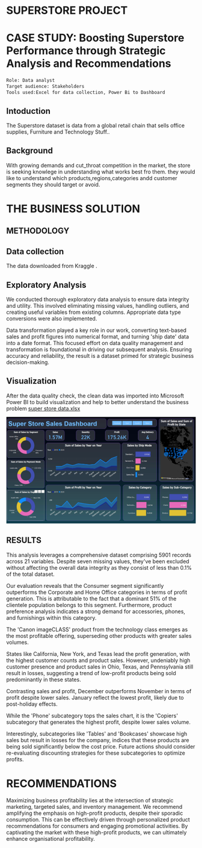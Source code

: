 # SUPERSTORE PROJECT
# CASE STUDY: Boosting Superstore Performance through Strategic Analysis and Recommendations
    Role: Data analyst
    Target audience: Stakeholders
    Tools used:Excel for data collection, Power Bi to Dashboard
## Intoduction
The Superstore dataset is data from a global retail chain that sells office supplies, Furniture and Technology Stuff..
## Background
With growing demands and cut_throat competition in the market, the store is seeking knowlege in understanding what works best fro them.
they would like to understand which products,regions,categories andd customer segments they should target or avoid.

# THE BUSINESS SOLUTION
## METHODOLOGY
## Data collection
The data downloaded from Kraggle .

## Exploratory Analysis
We conducted thorough exploratory data analysis to ensure data integrity and utility. This involved eliminating missing values, handling outliers, and creating useful variables from existing columns. Appropriate data type conversions were also implemented.

Data transformation played a key role in our work, converting text-based sales and profit figures into numerical format, and turning 'ship date' data into a date format. This focused effort on data quality management and transformation is foundational in driving our subsequent analysis. Ensuring accuracy and reliability, the result is a dataset primed for strategic business decision-making.

## Visualization

After the data quality check, the clean data was imported into Microsoft Power BI  to build visualization and help to better understand the business problem [super store data.xlsx](https://github.com/dinakarvee/Power-BI/blob/main/Superstore_Dashboard/SuperStore_Sales_Dataset.csv)

![superstore dashboard pictire](https://github.com/dinakarvee/Power-BI/blob/main/Superstore_Dashboard/Dashboard%20Pic.png)


## RESULTS
This analysis leverages a comprehensive dataset comprising 5901 records across 21 variables. Despite seven missing values, they've been excluded without affecting the overall data integrity as they consist of less than 0.1% of the total dataset.

Our evaluation reveals that the Consumer segment significantly outperforms the Corporate and Home Office categories in terms of profit generation. This is attributable to the fact that a dominant 51% of the clientele population belongs to this segment. Furthermore, product preference analysis indicates a strong demand for accessories, phones, and furnishings within this category.

The 'Canon imageCLASS' product from the technology class emerges as the most profitable offering, superseding other products with greater sales volumes.

States like California, New York, and Texas lead the profit generation, with the highest customer counts and product sales. However, undeniably high customer presence and product sales in Ohio, Texas, and Pennsylvania still result in losses, suggesting a trend of low-profit products being sold predominantly in these states.

Contrasting sales and profit, December outperforms November in terms of profit despite lower sales. January reflect the lowest profit, likely due to post-holiday effects.

While the 'Phone' subcategory tops the sales chart, it is the 'Copiers' subcategory that generates the highest profit, despite lower sales volume.

Interestingly, subcategories like 'Tables' and 'Bookcases' showcase high sales but result in losses for the company, indices that these products are being sold significantly below the cost price. Future actions should consider re-evaluating discounting strategies for these subcategories to optimize profits.

# RECOMMENDATIONS
Maximizing business profitability lies at the intersection of strategic marketing, targeted sales, and inventory management. We recommend amplifying the emphasis on high-profit products, despite their sporadic consumption. This can be effectively driven through personalized product recommendations for consumers and engaging promotional activities. By captivating the market with these high-profit products, we can ultimately enhance organisational profitability.



